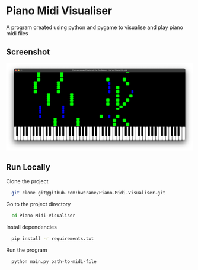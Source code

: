 
# Piano Midi Visualiser

A program created using python and pygame to visualise and play piano midi files

## Screenshot

![App Screenshot](Screenshot.png)


## Run Locally

Clone the project

```bash
  git clone git@github.com:hwcrane/Piano-Midi-Visualiser.git
```

Go to the project directory

```bash
  cd Piano-Midi-Visualiser
```

Install dependencies

```bash
  pip install -r requirements.txt
```

Run the program

```bash
  python main.py path-to-midi-file
```

